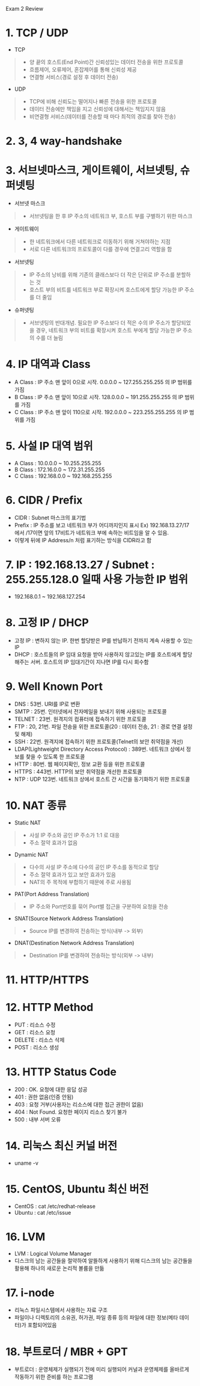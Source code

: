 Exam 2 Review

# 1. TCP / UDP
* TCP   
> * 양 끝의 호스트(End Point)간 신뢰성있는 데이터 전송을 위한 프로토콜   
> * 흐름제어, 오류제어, 혼잡제어를 통해 신뢰성 제공
> * 연결형 서비스(경로 설정 후 데이터 전송)   
* UDP   
> * TCP에 비해 신뢰도는 떨어지나 빠른 전송을 위한 프로토콜   
> * 데이터 전송에만 책임을 지고 신뢰성에 대해서는 책임지지 않음   
> * 비연결형 서비스(데이터를 전송할 때 마다 최적의 경로를 찾아 전송)   

# 2. 3, 4 way-handshake


# 3. 서브넷마스크, 게이트웨이, 서브넷팅, 슈퍼넷팅
* 서브넷 마스크   
> * 서브넷팅을 한 후 IP 주소의 네트워크 부, 호스트 부를 구별하기 위한 마스크   
* 게이트웨이   
> * 한 네트워크에서 다른 네트워크로 이동하기 위해 거쳐야하는 지점   
> * 서로 다른 네트워크의 프로토콜이 다를 경우에 연결고리 역할을 함  
* 서브넷팅   
> * IP 주소의 낭비를 위해 기존의 클래스보다 더 작은 단위로 IP 주소를 분할하는 것   
> * 호스트 부의 비트를 네트워크 부로 확장시켜 호스트에게 할당 가능한 IP 주소를 더 줄임
* 슈퍼넷팅   
> * 서브넷팅의 반대개념. 필요한 IP 주소보다 더 적은 수의 IP 주소가 할당되었을 경우, 네트워크 부의 비트를 확장시켜 호스트 부에게 할당 가능한 IP 주소의 수를 더 늘림 

# 4. IP 대역과 Class
* A Class : IP 주소 맨 앞이 0으로 시작. 0.0.0.0 ~ 127.255.255.255 의 IP 범위를 가짐
* B Class : IP 주소 맨 앞이 10으로 시작. 128.0.0.0 ~ 191.255.255.255 의 IP 범위를 가짐
* C Class : IP 주소 맨 앞이 110으로 시작. 192.0.0.0 ~ 223.255.255.255 의 IP 범위를 가짐

# 5. 사설 IP 대역 범위
* A Class : 10.0.0.0 ~ 10.255.255.255
* B Class : 172.16.0.0 ~ 172.31.255.255
* C Class : 192.168.0.0 ~ 192.168.255.255

# 6. CIDR / Prefix
* CIDR : Subnet 마스크의 표기법
* Prefix : IP 주소를 보고 네트워크 부가 어디까지인지 표시 Ex) 192.168.13.27/17 에서 /17이면 앞의 17비트가 네트워크 부에 속하는 비트임을 알 수 있음.
* 이렇게 뒤에 IP Address/n 처럼 표기하는 방식을 CIDR라고 함

# 7. IP : 192.168.13.27  / Subnet : 255.255.128.0 일때 사용 가능한 IP 범위
* 192.168.0.1 ~ 192.168.127.254

# 8. 고정 IP / DHCP
* 고정 IP : 변하지 않는 IP. 한번 할당받은 IP를 반납하기 전까지 계속 사용할 수 있는 IP
* DHCP : 호스트들의 IP 임대 요청을 받아 사용하지 않고있는 IP를 호스트에게 할당해주는 서버. 호스트의 IP 임대기간이 지나면 IP를 다시 회수함

# 9. Well Known Port
* DNS : 53번. URI를 IP로 변환
* SMTP : 25번. 인터넷에서 전자메일을 보내기 위해 사용되는 프로토콜
* TELNET : 23번. 원격지의 컴퓨터에 접속하기 위한 프로토콜
* FTP : 20, 21번. 파일 전송을 위한 프로토콜(20 : 데이터 전송, 21 : 경로 연결 설정 및 해제)
* SSH : 22번. 원격지에 접속하기 위한 프로토콜(Telnet의 보안 취약점을 개선)
* LDAP(Lightweight Directory Access Protocol) : 389번. 네트워크 상에서 정보를 찾을 수 있도록 한 프로토콜
* HTTP : 80번. 웹 페이지확인, 정보 교환 등을 위한 프로토콜
* HTTPS : 443번. HTTP의 보안 취약점을 개선한 프로토콜
* NTP : UDP 123번. 네트워크 상에서 호스트 간 시간을 동기화하기 위한 프로토콜

# 10. NAT 종류 
* Static NAT   
> * 사설 IP 주소와 공인 IP 주소가 1:1 로 대응   
> * 주소 절약 효과가 없음   
* Dynamic NAT
> * 다수의 사설 IP 주소에 다수의 공인 IP 주소를 동적으로 할당   
> * 주소 절약 효과가 있고 보안 효과가 있음   
> * NAT의 주 목적에 부합하기 때문에 주로 사용됨   
* PAT(Port Address Translation)   
> * IP 주소와 Port번호를 묶어 Port별 접근을 구분하여 요청을 전송   
* SNAT(Source Network Address Translation)   
> * Source IP를 변경하여 전송하는 방식(내부 -> 외부)   
* DNAT(Destination Network Address Translation)   
> * Destination IP를 변경하여 전송하는 방식(외부 -> 내부)

# 11. HTTP/HTTPS

# 12. HTTP Method
* PUT : 리소스 수정
* GET : 리소스 요청
* DELETE : 리소스 삭제
* POST : 리소스 생성

# 13. HTTP Status Code
* 200 : OK. 요청에 대한 응답 성공
* 401 : 권한 없음(인증 안됨)
* 403 : 요청 거부(사용자는 리소스에 대한 접근 권한이 없음)
* 404 : Not Found. 요청한 페이지 리소스 찾기 불가
* 500 : 내부 서버 오류

# 14. 리눅스 최신 커널 버전
* uname -v

# 15. CentOS, Ubuntu 최신 버전
* CentOS : cat /etc/redhat-release
* Ubuntu : cat /etc/issue

# 16. LVM
* LVM : Logical Volume Manager
* 디스크의 남는 공간들을 절약하여 알뜰하게 사용하기 위해 디스크의 남는 공간들을 활용해 하나의 새로운 논리적 볼륨을 만듦

# 17. i-node
* 리눅스 파일시스템에서 사용하는 자료 구조
* 파일이나 디렉토리의 소유권, 허가권, 파일 종류 등의 파일에 대한 정보(메타 데이터)가 포함되어있음

# 18. 부트로더 / MBR + GPT
* 부트로더 : 운영체제가 실행되기 전에 미리 실행되어 커널과 운영체제를 올바르게 작동하기 위한 준비를 하는 프로그램

 
